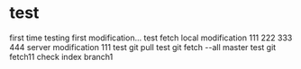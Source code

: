 # test
first time testing
first modification...
test fetch
local modification 111 222 333 444
server modification 111
test git pull
test git fetch --all master
test git fetch11
check index
branch1
